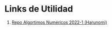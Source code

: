 # Links de Utilidad
1. [Repo Algortimos Numéricos 2022-1 (Harunomi)](https://github.com/Harunomi/Algoritmos_Numericos_1-2022)
